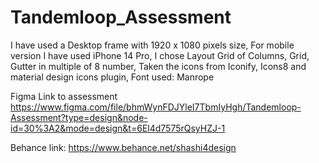 # Tandemloop_Assessment
I have used a Desktop frame with 1920 x 1080 pixels size,
For mobile version I have used iPhone 14 Pro,
I chose Layout Grid of Columns, Grid, Gutter in multiple of 8 number,
Taken the icons from Iconify, Icons8 and material design icons plugin,
Font used: Manrope

Figma Link to assessment
https://www.figma.com/file/bhmWynFDJYleI7TbmIyHgh/Tandemloop-Assessment?type=design&node-id=30%3A2&mode=design&t=6El4d7575rQsyHZJ-1

Behance link:
https://www.behance.net/shashi4design
